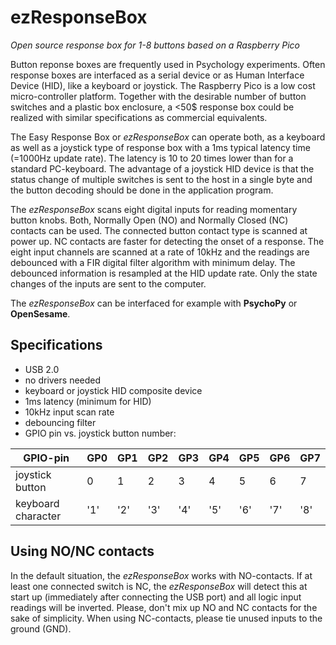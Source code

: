 # ezResponseBox

*Open source response box for 1-8 buttons based on a Raspberry Pico*

Button reponse boxes are frequently used in Psychology experiments. Often response boxes are interfaced as a serial device or as Human Interface Device (HID), like a keyboard or joystick. The Raspberry Pico is a low cost micro-controller platform. Together with the desirable number of button switches and a plastic box enclosure, a <50$ response box could be realized with similar specifications as commercial equivalents.

The Easy Response Box or *ezResponseBox* can operate both, as a keyboard as well as a joystick type of response box with a 1ms typical latency time (=1000Hz update rate). The latency is 10 to 20 times lower than for a standard PC-keyboard. The advantage of a joystick HID device is that the status change of multiple switches is sent to the host in a single byte and the button decoding should be done in the application program.

The *ezResponseBox* scans eight digital inputs for reading momentary button knobs. Both, Normally Open (NO) and Normally Closed (NC) contacts can be used. The connected button contact type is scanned at power up. NC contacts are faster for detecting the onset of a response. The eight input channels are scanned at a rate of 10kHz and the readings are debounced with a FIR digital filter algorithm with minimum delay. The debounced information is resampled at the HID update rate. Only the state changes of the inputs are sent to the computer.

The *ezResponseBox* can be interfaced for example with **PsychoPy** or **OpenSesame**.


## Specifications
- USB 2.0
- no drivers needed
- keyboard or joystick HID composite device
- 1ms latency (minimum for HID)
- 10kHz input scan rate
- debouncing filter
- GPIO pin vs. joystick button number:

GPIO-pin | GP0 | GP1 | GP2 | GP3 | GP4 | GP5 | GP6 | GP7
-------- | --- | --- | --- | --- | --- | --- | --- | ---
joystick button | 0 | 1 | 2 | 3 | 4 | 5 | 6 | 7 
keyboard character | '1' | '2' | '3' | '4' | '5' | '6' | '7' | '8' 

## Using NO/NC contacts
In the default situation, the *ezResponseBox* works with NO-contacts. If at least one connected switch is NC, the *ezResponseBox* will detect this at start up (immediately after connecting the USB port) and all logic input readings will be inverted. Please, don't mix up NO and NC contacts for the sake of simplicity. When using NC-contacts, please tie unused inputs to the ground (GND).


